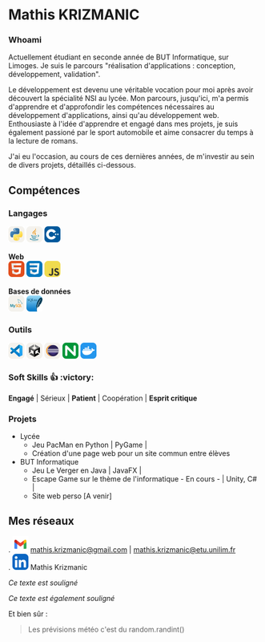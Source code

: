 # Mathis KRIZMANIC

### **Whoami** 

Actuellement étudiant en seconde année de BUT Informatique, sur Limoges. Je suis le parcours "réalisation d'applications : conception, développement, validation".

Le développement est devenu une véritable vocation pour moi après avoir découvert la spécialité NSI au lycée. Mon parcours, jusqu'ici, m'a permis d'apprendre et d'approfondir les compétences nécessaires au développement d'applications, ainsi qu'au développement web. Enthousiaste à l'idée d'apprendre et engagé dans mes projets, je suis également passioné par le sport automobile et aime consacrer du temps à la lecture de romans.

J'ai eu l'occasion, au cours de ces dernières années, de m'investir au sein de divers projets, détaillés ci-dessous.

## Compétences

### Langages

   <img src="https://github.com/tandpfun/skill-icons/blob/main/icons/Python-Light.svg" width="32">     <img src="https://github.com/tandpfun/skill-icons/blob/main/icons/Java-Light.svg" width="32">  <img src="https://github.com/tandpfun/skill-icons/blob/main/icons/CPP.svg" width="32"> <br><br>
  **Web**<br>
   <img src="https://github.com/tandpfun/skill-icons/blob/main/icons/HTML.svg" width="32">     <img src="https://github.com/tandpfun/skill-icons/blob/main/icons/CSS.svg" width="32">     <img src="https://github.com/tandpfun/skill-icons/blob/main/icons/JavaScript.svg" width="32"> <br><br>
  **Bases de données**<br>
     <img src="https://github.com/tandpfun/skill-icons/blob/main/icons/MySQL-Light.svg" width="32">     <img src="https://github.com/tandpfun/skill-icons/blob/main/icons/SQLite.svg" width="32">

### Outils
  <img src="https://github.com/tandpfun/skill-icons/blob/main/icons/VSCode-Light.svg" width="32">   <img src="https://github.com/tandpfun/skill-icons/blob/main/icons/Unity-Light.svg" width="32">   <img src="https://github.com/tandpfun/skill-icons/blob/main/icons/Eclipse-Light.svg" width="32">   <img src="https://github.com/tandpfun/skill-icons/blob/main/icons/Nginx.svg" width="32">   <img src="https://github.com/tandpfun/skill-icons/blob/main/icons/Docker.svg" width="32"> <br>
  

### Soft Skills 👍 :victory:

  **Engagé**  |  Sérieux  |  **Patient**  |  Coopération  |  **Esprit critique** 

### Projets

* Lycée
   * Jeu PacMan en Python  | PyGame |
   * Création d'une page web pour un site commun entre élèves
* BUT Informatique
   * Jeu Le Verger en Java  | JavaFX |
   * Escape Game sur le thème de l'informatique - En cours -  | Unity, C# | 
   * Site web perso [A venir]

## Mes réseaux
  . <img src="https://github.com/Aelwyn07/Aelwyn07/blob/main/utre.png" width="32"> 
  mathis.krizmanic@gmail.com  |  mathis.krizmanic@etu.unilim.fr
  <br>
  . <img src="https://github.com/tandpfun/skill-icons/blob/main/icons/LinkedIn.svg" width="32"> 
  Mathis Krizmanic

_Ce texte est souligné_

_Ce texte est également souligné_




Et bien sûr : 
> Les prévisions météo c'est du random.randint()


